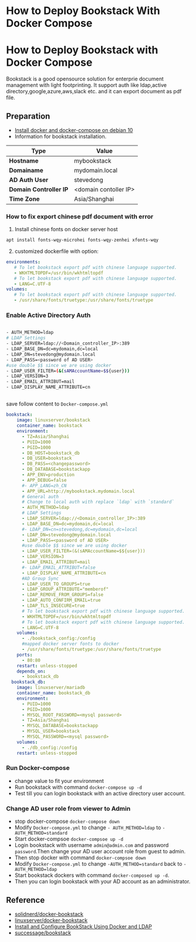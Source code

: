 # How to Deploy Bookstack With Docker Compose


# How to Deploy Bookstack with Docker Compose

Bookstack is a good opensource solution for enterprie document management with light footprinting. It support auth like ldap,active directory,google,azure,aws,slack etc. and it can export document as pdf file.


## Preparation

  - [Install docker  and docker-compose on debian 10](https://blog.stevedong.com/post/how-to-configure-debian-10-as-a-docker-server/)
  - Information for bookstack installation.

|Type | Value|
|---|---|
|**Hostname**| mybookstack|
|**Domainame** | mydomain.local |
|**AD Auth User**| stevedong|
|**Domain Controller IP** | \<domain contoller IP>|
|**Time Zone** | Asia/Shanghai |



### How to fix export chinese pdf document with error

 1.  Install chinese fonts on docker server host

 ```bash
apt install fonts-wqy-microhei fonts-wqy-zenhei xfonts-wqy
```

 2. customized dockerfile with option:

 ```yaml
 environments:
    # To let bookstack export pdf with chinese language supported.
    - WKHTMLTOPDF=/usr/bin/wkhtmltopdf
    # To let bookstack export pdf with chinese language supported.
    - LANG=C.UTF-8
 volumes:
	# To let bookstack export pdf with chinese language supported.
    - /usr/share/fonts/truetype:/usr/share/fonts/truetype
 ```

### Enable Active Directory Auth


```bash

- AUTH_METHOD=ldap
# LDAP Settings
- LDAP_SERVER=ldap://<Domain_controller_IP>:389
- LDAP_BASE_DN=dc=mydomain,dc=local
- LDAP_DN=stevedong@mydomain.local
- LDAP_PASS=<password of AD USER>
#use double $$ since we are using docker
- LDAP_USER_FILTER=(&(sAMAccountName=$${user}))
- LDAP_VERSION=3
- LDAP_EMAIL_ATTRIBUT=mail
- LDAP_DISPLAY_NAME_ATTRIBUTE=cn

```








## 

save follow content to `Docker-compose.yml`

```yaml
bookstack:
    image: linuxserver/bookstack
    container_name: bookstack
    environment:
      - TZ=Asia/Shanghai
      - PUID=1000
      - PGID=1000
      - DB_HOST=bookstack_db
      - DB_USER=bookstack
      - DB_PASS=<changepassword>
      - DB_DATABASE=bookstackapp
      - APP_ENV=production
      - APP_DEBUG=false
      #- APP_LANG=zh_CN
      - APP_URL=http://mybookstack.mydomain.local
      # General auth
      # Change to local auth with replace `ldap` with `standard`
      - AUTH_METHOD=ldap
      # LDAP Settings
      - LDAP_SERVER=ldap://<Domain_controller_IP>:389
      - LDAP_BASE_DN=dc=mydomain,dc=local
      #- LDAP_DN=cn=stevedong,dc=mydomain,dc=local
      - LDAP_DN=stevedong@mydomain.local
      - LDAP_PASS=<password of AD USER>
      #use double $$ since we are using docker
      - LDAP_USER_FILTER=(&(sAMAccountName=$${user}))
      - LDAP_VERSION=3
      - LDAP_EMAIL_ATTRIBUT=mail
      #- LDAP_EMAIL_ATTRIBUT=false
      - LDAP_DISPLAY_NAME_ATTRIBUTE=cn
      #AD Group Sync
      - LDAP_USER_TO_GROUPS=true
      - LDAP_GROUP_ATTRIBUTE="memberof"
      - LDAP_REMOVE_FROM_GROUPS=false
      - LDAP_AUTO_CONFIRM_EMAIL=true
      - LDAP_TLS_INSECURE=true
      # To let bookstack export pdf with chinese language supported.
      - WKHTMLTOPDF=/usr/bin/wkhtmltopdf
      # To let bookstack export pdf with chinese language supported.
      - LANG=C.UTF-8
    volumes:
      - ./bookstack_config:/config
      #mapped docker server fonts to docker
      - /usr/share/fonts/truetype:/usr/share/fonts/truetype
    ports:
      - 80:80
    restart: unless-stopped
    depends_on:
      - bookstack_db
  bookstack_db:
    image: linuxserver/mariadb
    container_name: bookstack_db
    environment:
      - PUID=1000
      - PGID=1000
      - MYSQL_ROOT_PASSWORD=<mysql password>
      - TZ=Asia/Shanghai
      - MYSQL_DATABASE=bookstackapp
      - MYSQL_USER=bookstack
      - MYSQL_PASSWORD=<mysql password>
    volumes:
      - ./db_config:/config
    restart: unless-stopped
```

### Run Docker-compose
  - change value to fit your environment
  - Run bookstack with command `docker-compose up -d`
  - Test till  you can login bookstack with an active directory user account. 

### Change AD user role from viewer to Admin

  - stop docker-compose `docker-compose down`
  - Modify `Docker-compose.yml` to change  `- AUTH_METHOD=ldap` to `- AUTH_METHOD=standard`
  - Start docker-compsoe `docker-compsoe up -d`
  - Login bookstack with username `admin@admin.com` and password `password`.Then change your AD user account role from guest to admin.
  - Then stop docker with command `docker-compsoe down`
  - Modify `Docker-compose.yml` to change `-AUTH_METHOD=standard` back to `-AUTH_METHOD=ldap`
  - Start bookstack dockers with command `docker-composed up -d`.
  - Then you can login bookstack with your AD account as an administrator.






## Reference

  - [solidnerd/docker-bookstack](https://github.com/solidnerd/docker-bookstack)
  - [linuxserver/docker-bookstack](https://github.com/linuxserver/docker-bookstack)
  - [Install and Configure BookStack Using Docker and LDAP](https://blog.rylander.io/2017/06/09/install-and-configure-bookstack-using-docker-and-ldap/)
  - [successage/bookstack](https://hub.docker.com/r/successage/bookstack)
